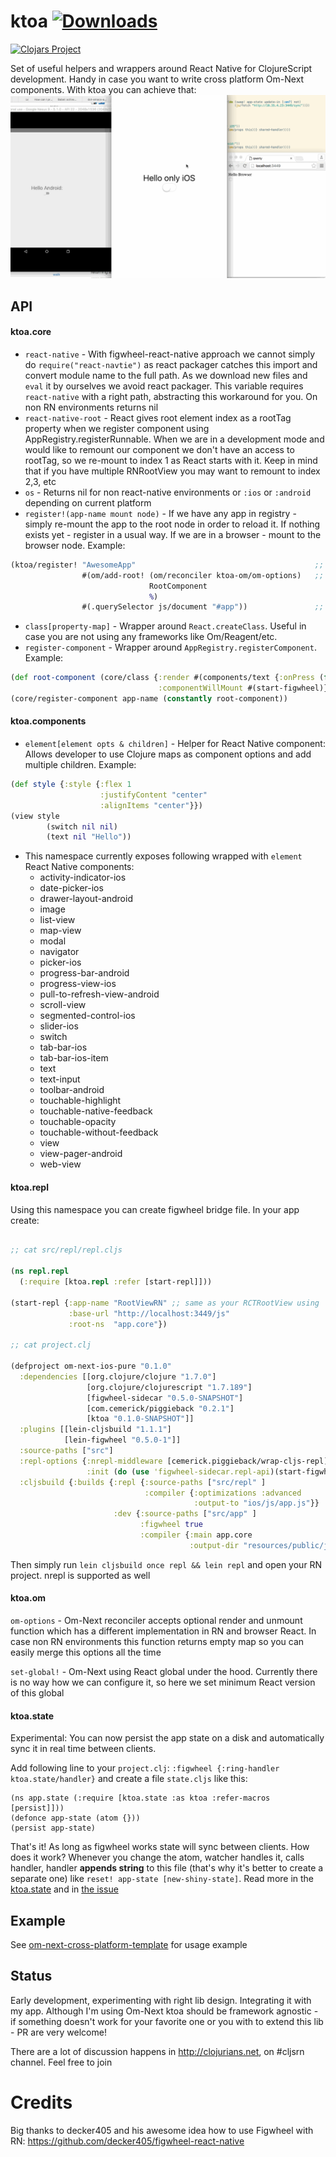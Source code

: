 # ktoa [![Downloads](https://jarkeeper.com/artemyarulin/ktoa/downloads.svg)](https://jarkeeper.com/artemyarulin/ktoa)
[![Clojars Project](http://clojars.org/ktoa/latest-version.svg)](http://clojars.org/ktoa)

Set of useful helpers and wrappers around React Native for ClojureScript development. Handy in case you want to write cross platform Om-Next components. With ktoa you can achieve that: ![om-next-cross-platform-sync-state](om-next-cross-platform-sync-state.gif)

## API

#### ktoa.core

- `react-native` - With figwheel-react-native approach we cannot simply do `require("react-navtie")` as react packager catches this import and convert module name to the full path. As we download new files and `eval` it by ourselves we avoid react packager. This variable requires `react-native` with a right path, abstracting this workaround for you. On non RN environments returns nil
- `react-native-root` - React gives root element index as a rootTag property when we register component using AppRegistry.registerRunnable. When we are in a development mode and would like to remount our component we don't have an access to rootTag, so we re-mount to index 1 as React starts with it. Keep in mind that if you have multiple RNRootView you may want to remount to index 2,3, etc
- `os` - Returns nil for non react-native environments or `:ios` or `:android` depending on current platform
- `register!(app-name mount node)` - If we have any app in registry - simply re-mount the app to the root node in order to reload it. If nothing exists yet - register in a usual way. If we are in a browser - mount to the browser node. Example:
``` clojure
(ktoa/register! "AwesomeApp"                                        ;; App name, same as in your RCTRootView
                #(om/add-root! (om/reconciler ktoa-om/om-options)   ;; Function which accept element to mount to
                               RootComponent
                               %)
                #(.querySelector js/document "#app"))               ;; Optional, function which returns browser node to mount to. Only in case of cross platform development
```
- `class[property-map]` - Wrapper around `React.createClass`. Useful in case you are not using any frameworks like Om/Reagent/etc.
- `register-component` - Wrapper around `AppRegistry.registerComponent`. Example:
``` clojure
(def root-component (core/class {:render #(components/text {:onPress (fn[](start-figwheel))} "Start figwheel")
                                 :componentWillMount #(start-figwheel)}))
(core/register-component app-name (constantly root-component))
```

#### ktoa.components
- `element[element opts & children]` - Helper for React Native component: Allows developer to use Clojure maps as component options and add multiple children. Example:
``` clojure
(def style {:style {:flex 1
                    :justifyContent "center"
                    :alignItems "center"}})
(view style
        (switch nil nil)
        (text nil "Hello"))
```
- This namespace currently exposes following wrapped with `element` React Native components:
    -  activity-indicator-ios
    -  date-picker-ios
    -  drawer-layout-android
    -  image
    -  list-view
    -  map-view
    -  modal
    -  navigator
    -  picker-ios
    -  progress-bar-android
    -  progress-view-ios
    -  pull-to-refresh-view-android
    -  scroll-view
    -  segmented-control-ios
    -  slider-ios
    -  switch
    -  tab-bar-ios
    -  tab-bar-ios-item
    -  text
    -  text-input
    -  toolbar-android
    -  touchable-highlight
    -  touchable-native-feedback
    -  touchable-opacity
    -  touchable-without-feedback
    -  view
    -  view-pager-android
    -  web-view

#### ktoa.repl

Using this namespace you can create figwheel bridge file. In your app create:
``` clojure

;; cat src/repl/repl.cljs

(ns repl.repl
  (:require [ktoa.repl :refer [start-repl]]))

(start-repl {:app-name "RootViewRN" ;; same as your RCTRootView using
             :base-url "http://localhost:3449/js"
             :root-ns  "app.core"})

;; cat project.clj

(defproject om-next-ios-pure "0.1.0"
  :dependencies [[org.clojure/clojure "1.7.0"]
                 [org.clojure/clojurescript "1.7.189"]
                 [figwheel-sidecar "0.5.0-SNAPSHOT"]
                 [com.cemerick/piggieback "0.2.1"]
                 [ktoa "0.1.0-SNAPSHOT"]]
  :plugins [[lein-cljsbuild "1.1.1"]
            [lein-figwheel "0.5.0-1"]]
  :source-paths ["src"]
  :repl-options {:nrepl-middleware [cemerick.piggieback/wrap-cljs-repl]
                 :init (do (use 'figwheel-sidecar.repl-api)(start-figwheel!))}
  :cljsbuild {:builds {:repl {:source-paths ["src/repl" ]
                              :compiler {:optimizations :advanced
                                         :output-to "ios/js/app.js"}}
                       :dev {:source-paths ["src/app" ]
                             :figwheel true
                             :compiler {:main app.core
                                        :output-dir "resources/public/js"}}}})

```
Then simply run `lein cljsbuild once repl && lein repl` and open your RN project. nrepl is supported as well

#### ktoa.om

`om-options` - Om-Next reconciler accepts optional render and unmount function which has a different implementation in RN and browser React. In case non RN environments this function returns empty map so you can easily merge this options all the time

`set-global!` - Om-Next using React global under the hood. Currently there is no way how we can configure it, so here we set minimum React version of this global

#### ktoa.state

Experimental: You can now persist the app state on a disk and automatically sync it in real time between clients.

Add following line to your `project.clj`: `:figwheel {:ring-handler ktoa.state/handler}` and create a file `state.cljs` like this:
```
(ns app.state (:require [ktoa.state :as ktoa :refer-macros [persist]]))
(defonce app-state (atom {}))
(persist app-state)

```
That's it! As long as figwheel works state will sync between clients. How does it work? Whenever you change the atom, watcher handles it, calls handler, handler **appends string** to this file (that's why it's better to create a separate one) like `reset! app-state [new-shiny-state]`. Read more in the [ktoa.state](src/ktoa/state.cljc) and in [the issue](https://github.com/artemyarulin/ktoa/issues/2)

## Example

See [om-next-cross-platform-template](https://github.com/artemyarulin/om-next-cross-platform-template) for usage example

## Status

Early development, experimenting with right lib design. Integrating it with my app. Although I'm using Om-Next ktoa should be framework agnostic - if something doesn't work for your favorite one or you with to extend this lib - PR are very welcome!

There are a lot of discussion happens in http://clojurians.net, on #cljsrn channel. Feel free to join

# Credits

Big thanks to decker405 and his awesome idea how to use Figwheel with RN: https://github.com/decker405/figwheel-react-native
